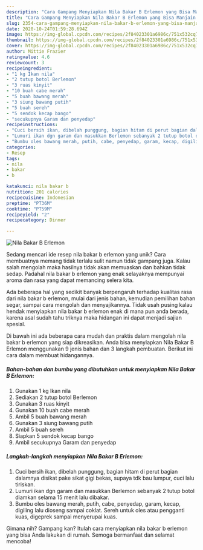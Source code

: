 ```yaml
---
description: "Cara Gampang Menyiapkan Nila Bakar B Erlemon yang Bisa Manjain Lidah"
title: "Cara Gampang Menyiapkan Nila Bakar B Erlemon yang Bisa Manjain Lidah"
slug: 2354-cara-gampang-menyiapkan-nila-bakar-b-erlemon-yang-bisa-manjain-lidah
date: 2020-10-24T01:59:28.694Z
image: https://img-global.cpcdn.com/recipes/2f84023301a6986c/751x532cq70/nila-bakar-b-erlemon-foto-resep-utama.jpg
thumbnail: https://img-global.cpcdn.com/recipes/2f84023301a6986c/751x532cq70/nila-bakar-b-erlemon-foto-resep-utama.jpg
cover: https://img-global.cpcdn.com/recipes/2f84023301a6986c/751x532cq70/nila-bakar-b-erlemon-foto-resep-utama.jpg
author: Mittie Frazier
ratingvalue: 4.6
reviewcount: 3
recipeingredient:
- "1 kg Ikan nila"
- "2 tutup botol Berlemon"
- "3 ruas kinyit"
- "10 buah cabe merah"
- "5 buah bawang merah"
- "3 siung bawang putih"
- "5 buah sereh"
- "5 sendok kecap bango"
- "secukupnya Garam dan penyedap"
recipeinstructions:
- "Cuci bersih ikan, dibelah punggung, bagian hitam di perut bagian dalamnya disikat pake sikat gigi bekas, supaya tdk bau lumpur, cuci lalu tiriskan."
- "Lumuri ikan dgn garam dan masukkan Berlemon sebanyak 2 tutup botol diamkan selama 15 menit lalu dibakar."
- "Bumbu oles bawang merah, putih, cabe, penyedap, garam, kecap, digiling lalu dioseng sampai coklat. Sereh untuk oles atau pengganti kuas, digeprek sampai menyerupai kuas."
categories:
- Resep
tags:
- nila
- bakar
- b

katakunci: nila bakar b 
nutrition: 201 calories
recipecuisine: Indonesian
preptime: "PT36M"
cooktime: "PT59M"
recipeyield: "2"
recipecategory: Dinner

---
```



![Nila Bakar B Erlemon](https://img-global.cpcdn.com/recipes/2f84023301a6986c/751x532cq70/nila-bakar-b-erlemon-foto-resep-utama.jpg)

Sedang mencari ide resep nila bakar b erlemon yang unik? Cara membuatnya memang tidak terlalu sulit namun tidak gampang juga. Kalau salah mengolah maka hasilnya tidak akan memuaskan dan bahkan tidak sedap. Padahal nila bakar b erlemon yang enak selayaknya mempunyai aroma dan rasa yang dapat memancing selera kita.

Ada beberapa hal yang sedikit banyak berpengaruh terhadap kualitas rasa dari nila bakar b erlemon, mulai dari jenis bahan, kemudian pemilihan bahan segar, sampai cara mengolah dan menyajikannya. Tidak usah pusing kalau hendak menyiapkan nila bakar b erlemon enak di mana pun anda berada, karena asal sudah tahu triknya maka hidangan ini dapat menjadi sajian spesial.




Di bawah ini ada beberapa cara mudah dan praktis dalam mengolah nila bakar b erlemon yang siap dikreasikan. Anda bisa menyiapkan Nila Bakar B Erlemon menggunakan 9 jenis bahan dan 3 langkah pembuatan. Berikut ini cara dalam membuat hidangannya.

<!--inarticleads1-->

##### Bahan-bahan dan bumbu yang dibutuhkan untuk menyiapkan Nila Bakar B Erlemon:

1. Gunakan 1 kg Ikan nila
1. Sediakan 2 tutup botol Berlemon
1. Gunakan 3 ruas kinyit
1. Gunakan 10 buah cabe merah
1. Ambil 5 buah bawang merah
1. Gunakan 3 siung bawang putih
1. Ambil 5 buah sereh
1. Siapkan 5 sendok kecap bango
1. Ambil secukupnya Garam dan penyedap




<!--inarticleads2-->

##### Langkah-langkah menyiapkan Nila Bakar B Erlemon:

1. Cuci bersih ikan, dibelah punggung, bagian hitam di perut bagian dalamnya disikat pake sikat gigi bekas, supaya tdk bau lumpur, cuci lalu tiriskan.
1. Lumuri ikan dgn garam dan masukkan Berlemon sebanyak 2 tutup botol diamkan selama 15 menit lalu dibakar.
1. Bumbu oles bawang merah, putih, cabe, penyedap, garam, kecap, digiling lalu dioseng sampai coklat. Sereh untuk oles atau pengganti kuas, digeprek sampai menyerupai kuas.




Gimana nih? Gampang kan? Itulah cara menyiapkan nila bakar b erlemon yang bisa Anda lakukan di rumah. Semoga bermanfaat dan selamat mencoba!
